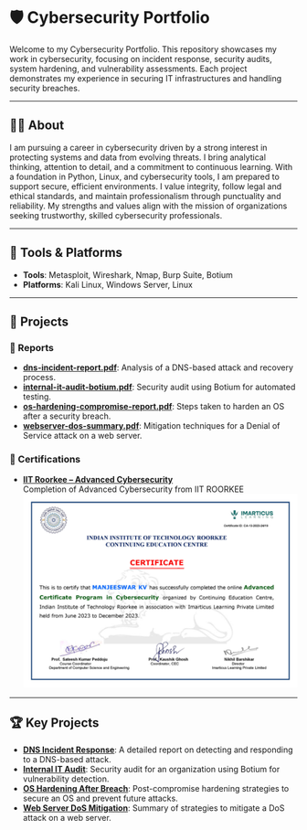 # 🛡️ Cybersecurity Portfolio

Welcome to my Cybersecurity Portfolio. This repository showcases my work in cybersecurity, focusing on incident response, security audits, system hardening, and vulnerability assessments. Each project demonstrates my experience in securing IT infrastructures and handling security breaches.

---

## 👨‍💻 About

I am pursuing a career in cybersecurity driven by a strong interest in protecting systems and data from evolving threats. I bring analytical thinking, attention to detail, and a commitment to continuous learning. With a foundation in Python, Linux, and cybersecurity tools, I am prepared to support secure, efficient environments. I value integrity, follow legal and ethical standards, and maintain professionalism through punctuality and reliability. My strengths and values align with the mission of organizations seeking trustworthy, skilled cybersecurity professionals.

---

## 🧾 Tools & Platforms

- **Tools**: Metasploit, Wireshark, Nmap, Burp Suite, Botium
- **Platforms**: Kali Linux, Windows Server, Linux

---

## 📂 Projects

### 📘 Reports

- **[dns-incident-report.pdf](Reports/dns-incident-report.pdf)**: Analysis of a DNS-based attack and recovery process.
- **[internal-it-audit-botium.pdf](Reports/internal-it-audit-botium.pdf)**: Security audit using Botium for automated testing.
- **[os-hardening-compromise-report.pdf](Reports/os-hardening-compromise-report.pdf)**: Steps taken to harden an OS after a security breach.
- **[webserver-dos-summary.pdf](Reports/webserver-dos-summary.pdf)**: Mitigation techniques for a Denial of Service attack on a web server.

### 🏅 Certifications

- **[IIT Roorkee – Advanced Cybersecurity](certifications/IIT_roorkee.jpg)**  
  Completion of Advanced Cybersecurity from IIT ROORKEE  
  ![Certification](certifications/IIT_roorkee.jpg)

---

## 🏆 Key Projects

- **[DNS Incident Response](Reports/dns-incident-report.pdf)**: A detailed report on detecting and responding to a DNS-based attack.
- **[Internal IT Audit](Reports/internal-it-audit-botium.pdf)**: Security audit for an organization using Botium for vulnerability detection.
- **[OS Hardening After Breach](Reports/os-hardening-compromise-report.pdf)**: Post-compromise hardening strategies to secure an OS and prevent future attacks.
- **[Web Server DoS Mitigation](Reports/webserver-dos-summary.pdf)**: Summary of strategies to mitigate a DoS attack on a web server.


